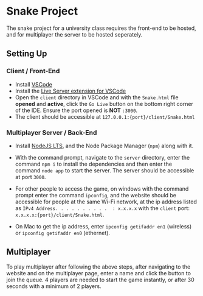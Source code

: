 # Snake Project

The snake project for a university class requires the front-end to be hosted, and for multiplayer the server to be hosted seperately.

## Setting Up

### Client / Front-End

-   Install [VSCode](https://code.visualstudio.com/)
-   Install the [Live Server extension for VSCode](https://marketplace.visualstudio.com/items?itemName=ritwickdey.LiveServer)
-   Open the `client` directory in VSCode and with the `Snake.html` file **opened** and **active**, click the `Go Live` button on the bottom right corner of the IDE. Ensure the port opened is **NOT** `:3000`.
-   The client should be accessible at `127.0.0.1:{port}/client/Snake.html`

### Multiplayer Server / Back-End

-   Install [NodeJS LTS](https://nodejs.org/en/download/current), and the Node Package Manager (`npm`) along with it.

-   With the command prompt, navigate to the `server` directory, enter the command `npm i` to install the dependencies and then enter the command `node app` to start the server. The server should be accessible at port `3000`.

-   For other people to access the game, on windows with the command prompt enter the command `ipconfig`, and the website should be accessible for people at the same Wi-Fi network, at the ip address listed as `IPv4 Address. . . . . . . . . .  : x.x.x.x` with the `client` port: `x.x.x.x:{port}/client/Snake.html`.

-   On Mac to get the ip address, enter `ipconfig getifaddr en1` (wireless) or `ipconfig getifaddr en0` (ethernet).

## Multiplayer

To play multiplayer after following the above steps, after navigating to the website and on the multiplayer page, enter a name and click the button to join the queue. 4 players are needed to start the game instantly, or after 30 seconds with a minimum of 2 players.
